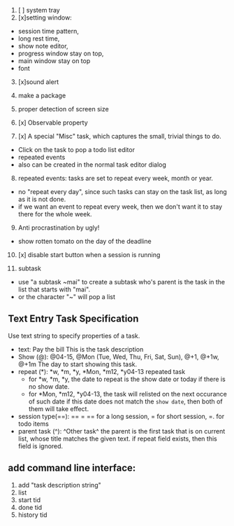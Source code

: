 1. [ ] system tray
2. [x]setting window:

  * session time pattern, 
  * long rest time, 
  * show note editor, 
  * progress window stay on top, 
  * main window stay on top
  * font
  
3. [x]sound alert

4. make a package

5. proper detection of screen size

6. [x] Observable property

7. [x] A special "Misc" task, which captures the small, trivial things to do.
  - Click on the task to pop a todo list editor 
  - repeated events
  - also can be created in the normal task editor dialog
  
8. repeated events: tasks are set to repeat every week, month or year.
  - no "repeat every day", since such tasks can stay on the task list, as long as it is not done.
  - if we want an event to repeat every week, then we don't want it to stay there for the whole week.

9. Anti procrastination by ugly!
  - show rotten tomato on the day of the deadline
  
10. [x] disable start button when a session is running

11. subtask 
  * use "a subtask ~mai" to create a subtask who's parent is the task in the list that starts with "mai".
  * or the character "~" will pop a list 
  
## Text Entry Task Specification

Use text string to specify properties of a task.

- text: Pay the bill
  This is the task description
- Show (@): @04-15, @Mon (Tue, Wed, Thu, Fri, Sat, Sun), @+1, @+1w, @+1m
  The day to start showing this task.
- repeat (*): *w, *m, *y, *Mon, *m12, *y04-13
  repeated task
  * for *w, *m, *y, the date to repeat is the show date or today if there is no show date.
  * for *Mon, *m12, *y04-13, the task will relisted on the next occurance of such date
      if this date does not match the `show date`, then both of them will take effect.  
- session type(==): == =
  == for a long session, = for short session, =. for todo items
- parent task (^): ^Other task^
  the parent is the first task that is on current list, whose title matches the given text.
  if repeat field exists, then this field is ignored. 

## add command line interface:

1. add "task description string"
2. list
3. start tid
4. done tid
5. history tid

